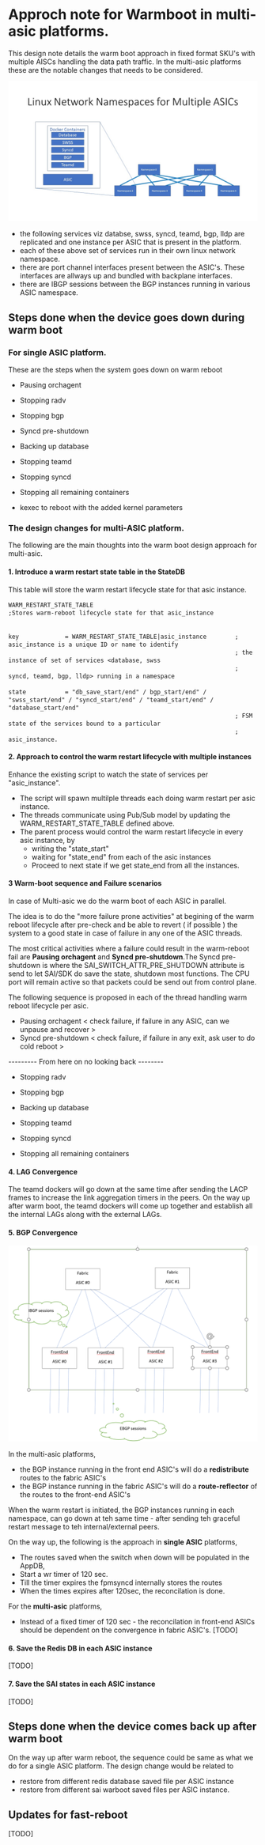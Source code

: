 # Approch note for Warmboot in multi-asic platforms.

This design note details the warm boot approach in fixed format SKU's with multiple AISCs handling the data path traffic.
In the multi-asic platforms these are the notable changes that needs to be considered.

![Multi ASIC namespaces](img/architecture_diagram.jpg)


- the following services viz databse, swss, syncd, teamd, bgp, lldp are replicated and one instance per ASIC that is present in the platform.
- each of these above set of services run in their own linux network namespace.
- there are port channel interfaces present between the ASIC's. These interfaces are allways up and bundled with backplane interfaces.
- there are IBGP sessions between the BGP instances running in various ASIC namespace.

## Steps done when the device goes down during warm boot

### For single ASIC platform.

  These are the steps when the system goes down on warm reboot 

  * Pausing orchagent 
  
  * Stopping radv
   
  * Stopping bgp 
    
  * Syncd pre-shutdown 
      
  * Backing up database
       
  * Stopping teamd 
        
  * Stopping syncd 
         
  * Stopping all remaining containers 
          
  * kexec to reboot with the added kernel parameters




### The design changes for multi-ASIC platform.

The following are the main thoughts into the warm boot design approach for multi-asic.

#### 1. Introduce a warm restart state table in the StateDB

This table will store the warm restart lifecycle state for that asic instance.

```
WARM_RESTART_STATE_TABLE
;Stores warm-reboot lifecycle state for that asic_instance


key             = WARM_RESTART_STATE_TABLE|asic_instance        ; asic_instance is a unique ID or name to identify
                                                                ; the instance of set of services <database, swss
                                                                ; syncd, teamd, bgp, lldp> running in a namespace

state           = "db_save_start/end" / bgp_start/end" / "swss_start/end" / "syncd_start/end" / "teamd_start/end" / "database_start/end"
                                                                ; FSM state of the services bound to a particular 
                                                                ; asic_instance.
```


#### 2. Approach to control the warm restart lifecycle with multiple instances

Enhance the existing script to watch the state of services per "asic_instance".
- The script will spawn multilple threads each doing warm restart per asic instance.
- The threads communicate using Pub/Sub model by updating the WARM_RESTART_STATE_TABLE defined above.
- The parent process would control the warm restart lifecycle in every asic instance, by 
    - writing the "state_start"
    - waiting for "state_end" from each of the asic instances 
    - Proceed to next state if we get state_end from all the instances.
    
#### 3 Warm-boot sequence and Failure scenarios

   In case of Multi-asic we do the warm boot of each ASIC in parallel. 
   
   The idea is to do the "more failure prone activities" at begining of the warm reboot lifecycle after pre-check and be able to revert ( if possible ) the system to a good state in case of failure in any one of the ASIC threads.
   
   The most critical activities where a failure could result in the warm-reboot fail are **Pausing orchagent** and **Syncd pre-shutdown**.The Syncd pre-shutdown is where the SAI_SWITCH_ATTR_PRE_SHUTDOWN attribute is send to let SAI/SDK do save the state, shutdown most functions. The CPU port will remain active so that packets could be send out from control plane.

   The following sequence is proposed in each of the thread handling warm reboot lifecycle per asic.
   
   *  Pausing orchagent  < check failure, if failure in any ASIC, can we unpause and recover > 
   *  Syncd pre-shutdown   < check failure, if failure in any exit, ask user to do cold reboot > 
    
   --------- From here on no looking back -------- 
    
   *  Stopping radv
      
   *  Stopping bgp 
   
   *  Backing up database
       
   *  Stopping teamd 
        
   *  Stopping syncd 
         
   *  Stopping all remaining containers 
   
   
#### 4. LAG Convergence
The teamd dockers will go down at the same time after sending the LACP frames to increase the link aggregation timers in the peers.
On the way up after warm boot, the teamd dockers will come up together and establish all the internal LAGs along with the external LAGs.

#### 5. BGP Convergence 
![BGP sessions](img/multi_asic_bgp.PNG)

In the multi-asic platforms,

* the BGP instance running in the front end ASIC's will do a **redistribute** routes to the fabric ASIC's
* the BGP instance running in the fabric ASIC's will do a **route-reflector** of the routes to the front-end ASIC's 

When the warm restart is initiated, the BGP instances running in each namespace, can go down at teh same time - after sending teh graceful restart message to teh internal/external peers.

On the way up, the following is the approach in **single ASIC** platforms,
  * The routes saved when the switch when down will be populated in the AppDB,
  * Start a wr timer of 120 sec.
  * Till the timer expires the fpmsyncd internally stores the routes 
  * When the times expires after 120sec, the reconcilation is done.
  
For the **multi-asic** platforms, 
  * Instead of a fixed timer of 120 sec - the reconcilation in front-end ASICs should be dependent on the convergence in fabric ASIC's.
    [TODO] 

#### 6. Save the Redis DB in each ASIC instance

[TODO]
  



#### 7. Save the SAI states in each ASIC instance

[TODO]





## Steps done when the device comes back up after warm boot

On the way up after warm reboot, the sequence could be same as what we do for a single ASIC platform. The design change would be related to 
  - restore from different redis database saved file per ASIC instance
  - restore from different sai warboot saved files per ASIC instance.
  


## Updates for fast-reboot

[TODO]

 
